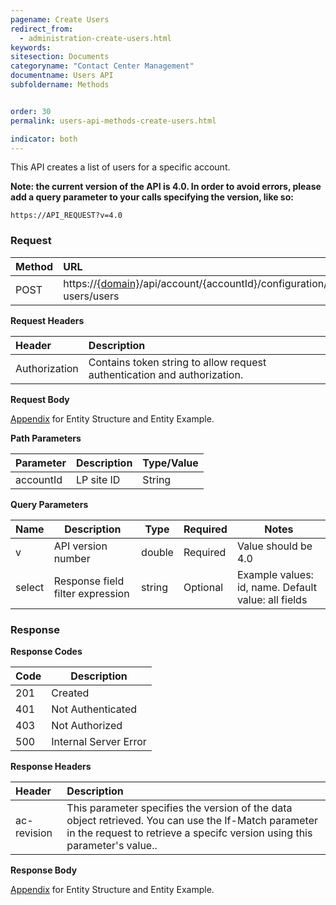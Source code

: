 ```yaml
---
pagename: Create Users
redirect_from:
  - administration-create-users.html
keywords:
sitesection: Documents
categoryname: "Contact Center Management"
documentname: Users API
subfoldername: Methods


order: 30
permalink: users-api-methods-create-users.html

indicator: both
---
```


This API creates a list of users for a specific account.

**Note: the current version of the API is 4.0. In order to avoid errors, please add a query parameter to your calls specifying the version, like so:**

```
https://API_REQUEST?v=4.0
```

### Request

 |Method|      URL|  
 |:--------  |:---  |
 |POST|  https://[{domain}](/agent-domain-domain-api.html)/api/account/{accountId}/configuration/le-users/users  |

**Request Headers**

 |Header         |Description  |
 |:------|        :--------  |
 |Authorization|  Contains token string to allow request authentication and authorization.  |

**Request Body**

[Appendix](administration-users-appendix.html) for Entity Structure and Entity Example.

**Path Parameters**

 |Parameter|  Description|  Type/Value |
 |:------    |:--------    |:--------|
 |accountId|  LP site ID|   String |
 
**Query Parameters**

 | Name            | Description                       | Type    | Required  | Notes                                                |
 |-----------------|-----------------------------------|---------|-----------|------------------------------------------------------|
 | v               | API version number                | double  | Required  | Value should be 4.0                                  |
 | select          | Response field filter expression  | string  | Optional  | Example values: id, name. Default value: all fields  | 

### Response

**Response Codes** 

| Code | Description           |
|------|-----------------------|
| 201  | Created               |
| 401  | Not Authenticated     |
| 403  | Not Authorized        |
| 500  | Internal Server Error |

**Response Headers**

 |Header  |Description |
| :-------  | :-----  |
| ac-revision | This parameter specifies the version of the data object retrieved. You can use the If-Match parameter in the request to retrieve a specifc version using this parameter's value.. | 

**Response Body**

[Appendix](administration-users-appendix.html) for Entity Structure and Entity Example.
